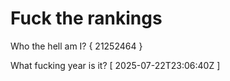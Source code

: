 # Fuck the rankings

Who the hell am I?
{ 21252464 }

What fucking year is it?
[ 2025-07-22T23:06:40Z ]
